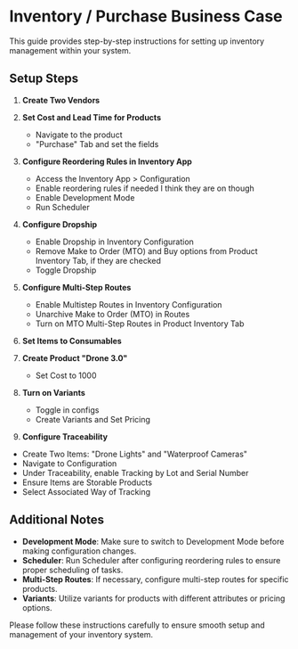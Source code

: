 # Inventory / Purchase Business Case

This guide provides step-by-step instructions for setting up inventory management within your system.

## Setup Steps

1. **Create Two Vendors**
   
2. **Set Cost and Lead Time for Products**
   - Navigate to the product
   - "Purchase" Tab and set the fields

3. **Configure Reordering Rules in Inventory App**
   - Access the Inventory App > Configuration
   - Enable reordering rules if needed I think they are on though
   - Enable Development Mode
   - Run Scheduler

4. **Configure Dropship**
   - Enable Dropship in Inventory Configuration
   - Remove Make to Order (MTO) and Buy options from Product Inventory Tab, if they are checked
   - Toggle Dropship

5. **Configure Multi-Step Routes**
   - Enable Multistep Routes in Inventory Configuration
   - Unarchive Make to Order (MTO) in Routes
   - Turn on MTO Multi-Step Routes in Product Inventory Tab

6. **Set Items to Consumables**

7. **Create Product "Drone 3.0"**
   - Set Cost to 1000

8. **Turn on Variants**
   - Toggle in configs
   - Create Variants and Set Pricing

10. **Configure Traceability**
   - Create Two Items: "Drone Lights" and "Waterproof Cameras"
   - Navigate to Configuration
   - Under Traceability, enable Tracking by Lot and Serial Number
   - Ensure Items are Storable Products
   - Select Associated Way of Tracking

## Additional Notes

- **Development Mode**: Make sure to switch to Development Mode before making configuration changes.
- **Scheduler**: Run Scheduler after configuring reordering rules to ensure proper scheduling of tasks.
- **Multi-Step Routes**: If necessary, configure multi-step routes for specific products.
- **Variants**: Utilize variants for products with different attributes or pricing options.

Please follow these instructions carefully to ensure smooth setup and management of your inventory system.


